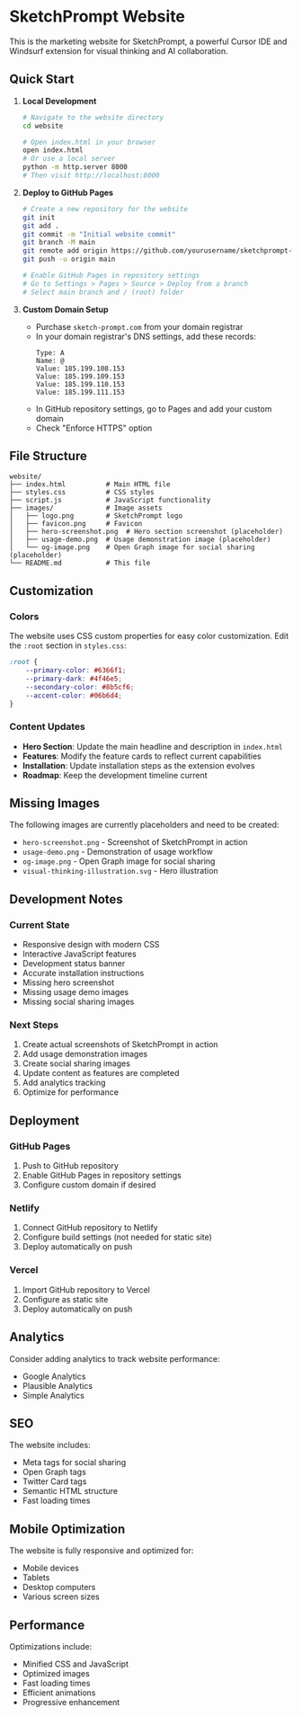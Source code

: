# SketchPrompt Website

This is the marketing website for SketchPrompt, a powerful Cursor IDE and Windsurf extension for visual thinking and AI collaboration.

## Quick Start

1. **Local Development**
   ```bash
   # Navigate to the website directory
   cd website
   
   # Open index.html in your browser
   open index.html
   # Or use a local server
   python -m http.server 8000
   # Then visit http://localhost:8000
   ```

2. **Deploy to GitHub Pages**
   ```bash
   # Create a new repository for the website
   git init
   git add .
   git commit -m "Initial website commit"
   git branch -M main
   git remote add origin https://github.com/yourusername/sketchprompt-website.git
   git push -u origin main
   
   # Enable GitHub Pages in repository settings
   # Go to Settings > Pages > Source > Deploy from a branch
   # Select main branch and / (root) folder
   ```

3. **Custom Domain Setup**
   - Purchase `sketch-prompt.com` from your domain registrar
   - In your domain registrar's DNS settings, add these records:
     ```
     Type: A
     Name: @
     Value: 185.199.108.153
     Value: 185.199.109.153
     Value: 185.199.110.153
     Value: 185.199.111.153
     ```
   - In GitHub repository settings, go to Pages and add your custom domain
   - Check "Enforce HTTPS" option

## File Structure

```
website/
├── index.html          # Main HTML file
├── styles.css          # CSS styles
├── script.js           # JavaScript functionality
├── images/             # Image assets
│   ├── logo.png        # SketchPrompt logo
│   ├── favicon.png     # Favicon
│   ├── hero-screenshot.png  # Hero section screenshot (placeholder)
│   ├── usage-demo.png  # Usage demonstration image (placeholder)
│   └── og-image.png    # Open Graph image for social sharing (placeholder)
└── README.md           # This file
```

## Customization

### Colors
The website uses CSS custom properties for easy color customization. Edit the `:root` section in `styles.css`:

```css
:root {
    --primary-color: #6366f1;
    --primary-dark: #4f46e5;
    --secondary-color: #8b5cf6;
    --accent-color: #06b6d4;
}
```

### Content Updates
- **Hero Section**: Update the main headline and description in `index.html`
- **Features**: Modify the feature cards to reflect current capabilities
- **Installation**: Update installation steps as the extension evolves
- **Roadmap**: Keep the development timeline current

## Missing Images

The following images are currently placeholders and need to be created:
- `hero-screenshot.png` - Screenshot of SketchPrompt in action
- `usage-demo.png` - Demonstration of usage workflow
- `og-image.png` - Open Graph image for social sharing
- `visual-thinking-illustration.svg` - Hero illustration

## Development Notes

### Current State
- Responsive design with modern CSS
- Interactive JavaScript features
- Development status banner
- Accurate installation instructions
- Missing hero screenshot
- Missing usage demo images
- Missing social sharing images

### Next Steps
1. Create actual screenshots of SketchPrompt in action
2. Add usage demonstration images
3. Create social sharing images
4. Update content as features are completed
5. Add analytics tracking
6. Optimize for performance

## Deployment

### GitHub Pages
1. Push to GitHub repository
2. Enable GitHub Pages in repository settings
3. Configure custom domain if desired

### Netlify
1. Connect GitHub repository to Netlify
2. Configure build settings (not needed for static site)
3. Deploy automatically on push

### Vercel
1. Import GitHub repository to Vercel
2. Configure as static site
3. Deploy automatically on push

## Analytics

Consider adding analytics to track website performance:
- Google Analytics
- Plausible Analytics
- Simple Analytics

## SEO

The website includes:
- Meta tags for social sharing
- Open Graph tags
- Twitter Card tags
- Semantic HTML structure
- Fast loading times

## Mobile Optimization

The website is fully responsive and optimized for:
- Mobile devices
- Tablets
- Desktop computers
- Various screen sizes

## Performance

Optimizations include:
- Minified CSS and JavaScript
- Optimized images
- Fast loading times
- Efficient animations
- Progressive enhancement 